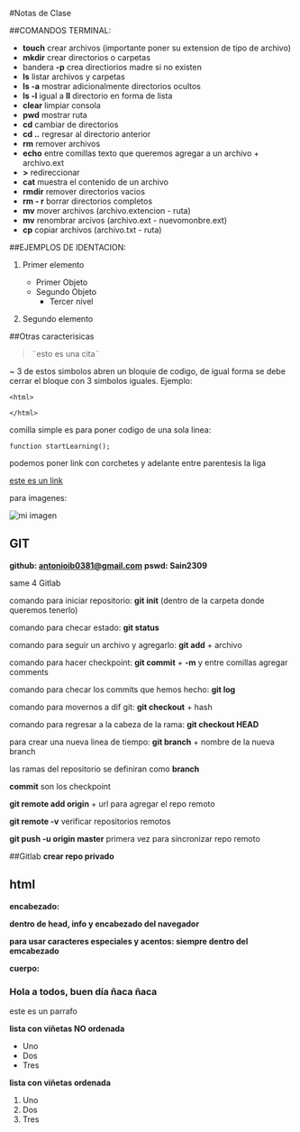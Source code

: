 #Notas de Clase

##COMANDOS TERMINAL:

- **touch**  crear archivos (importante poner su extension de tipo de archivo)
- **mkdir** crear directorios o carpetas
- bandera **-p** crea directiorios madre si no existen
- **ls** listar archivos y carpetas
- **ls -a** mostrar adicionalmente directorios ocultos
- **ls -l** igual a **ll** directorio en forma de lista
- **clear** limpiar consola
- **pwd** mostrar ruta
- **cd** cambiar de directorios
- **cd ..** regresar al directorio anterior
- **rm** remover archivos
- **echo** entre comillas texto que queremos agregar a un archivo + archivo.ext
- **>** redireccionar
- **cat** muestra el contenido de un archivo
- **rmdir** remover directorios vacios
- **rm - r** borrar directorios completos
- **mv** mover archivos (archivo.extencion - ruta)
- **mv** renombrar arcivos (archivo.ext - nuevomonbre.ext)
- **cp** copiar archivos (archivo.txt - ruta)


##EJEMPLOS DE IDENTACION:

1. Primer elemento
    - Primer Objeto
    - Segundo Objeto
      - Tercer nivel

2. Segundo elemento


##Otras caracterisicas

>¨esto es una cita¨

~ 3 de estos simbolos abren un bloquie de codigo, de igual forma se debe cerrar el bloque con 3 simbolos iguales. Ejemplo:

~~~
<html>

</html>
~~~

comilla simple es para poner codigo de una sola linea:

`function startLearning();`

podemos poner link con corchetes y adelante entre parentesis la liga

[este es un link](https://dillinger.io/)

para imagenes:

![mi imagen](http://jsequeiros.com/sites/default/files/imagen-cachorro-comprimir.jpg)  


## GIT

**github: antonioib0381@gmail.com**
**pswd: Sain2309**

same 4 Gitlab

comando para iniciar repositorio: **git init** (dentro de la carpeta donde queremos tenerlo)

comando para checar estado: **git status**

comando para seguir un archivo y agregarlo: **git add** + archivo

comando para hacer checkpoint: **git commit** + **-m** y entre comillas agregar comments

comando para checar los commits que hemos hecho:  **git log**

comando para movernos a dif git: **git checkout** + hash

comando para regresar a la cabeza de la rama: **git checkout HEAD**

para crear una nueva linea de tiempo: **git branch** + nombre de la nueva branch

las ramas del repositorio se definiran como **branch**

**commit** son los checkpoint

**git remote add origin**  + url para agregar el repo remoto

**git remote -v** verificar repositorios remotos

**git push -u origin master** primera vez para sincronizar repo remoto


##Gitlab  **crear repo privado**

## html

**encabezado:**

<!DOCTYPE html>
<html>

</html>


**dentro de head, info y encabezado del navegador**
<head>
</head>

**para usar caracteres especiales y acentos: siempre dentro del emcabezado**
<meta charset="utf-8">

**cuerpo:**

<body>
    <h3>Hola a todos, buen día ñaca ñaca</h3>
    <p> este es un parrafo </p>
</body>

**lista con viñetas NO ordenada**
        <ul>
        <li>Uno</li>
        <li>Dos</li>
        <li>Tres</li>
        </ul>

**lista con viñetas ordenada**
                <ol>
                <li>Uno</li>
                <li>Dos</li>
                <li>Tres</li>
                </ol>        
